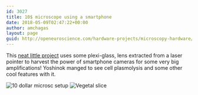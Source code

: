 ```yaml
---
id: 3027
title: 10$ microscope using a smartphone
date: 2018-05-09T02:47:22+00:00
author: amchagas
layout: page
guid: http://openeuroscience.com/hardware-projects/microscopy-hardware/10-microscope-using-a-smartphone-copy/
---
```

This [neat little project](http://www.instructables.com/id/10-Smartphone-to-digital-microscope-conversion/%20how%20to%20use%20a%20smartphone%20for%20big%20amplifications) uses some plexi-glass, lens extracted from a laser pointer to harvest the power of smartphone cameras for some very big amplifications! Yoshinok manged to see cell plasmolysis and some other cool features with it.

<span class="embed-youtube" style="text-align:center; display: block;"></span> 

<img src="https://i2.wp.com/www.instructables.com/files/deriv/FPD/UWFL/HMNNFTF0/FPDUWFLHMNNFTF0.MEDIUM.jpg?w=800" alt="10 dollar microsc setup" data-recalc-dims="1" />

<img src="https://i2.wp.com/www.instructables.com/files/deriv/FX0/QLMO/HMMF5O43/FX0QLMOHMMF5O43.MEDIUM.jpg?w=800" alt="Vegetal slice" data-recalc-dims="1" />